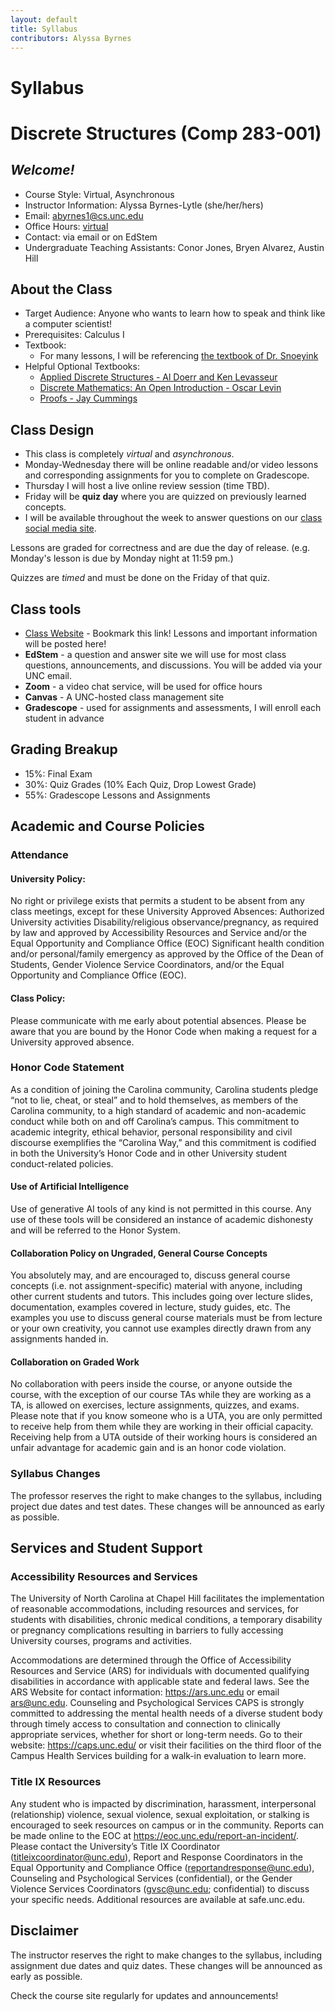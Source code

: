 ```yaml
---
layout: default
title: Syllabus
contributors: Alyssa Byrnes
---
```


# Syllabus
# Discrete Structures (Comp 283-001)

## *Welcome!*
- Course Style: Virtual, Asynchronous
- Instructor Information:
Alyssa Byrnes-Lytle (she/her/hers)
- Email: abyrnes1@cs.unc.edu 
- Office Hours: [virtual](/calendar/office-hours.md)
- Contact: via email or on EdStem
- Undergraduate Teaching Assistants: Conor Jones, Bryen Alvarez, Austin Hill



## About the Class
- Target Audience: 
Anyone who wants to learn how to speak and think like a computer scientist!
- Prerequisites:
Calculus I
- Textbook: 
    - For many lessons, I will be referencing [the textbook of Dr. Snoeyink](https://www.cs.unc.edu/~snoeyink/c283/)
- Helpful Optional Textbooks:
    - [Applied Discrete Structures - Al Doerr and Ken Levasseur](https://discretemath.org/)
    - [Discrete Mathematics: An Open Introduction - Oscar Levin](https://discrete.openmathbooks.org/dmoi3.html)
    - [Proofs - Jay Cummings](https://www.amazon.com/Proofs-Long-Form-Mathematics-Textbook-Math/dp/B08T8JCVF1/ref=sr_1_1?crid=2VC36XMADFKH0&keywords=proofs&qid=1680805106&sprefix=proofs%2Caps%2C81&sr=8-1)

## Class Design

* This class is completely *virtual* and *asynchronous*.
* Monday-Wednesday there will be online readable and/or video lessons and corresponding assignments for you to complete on Gradescope. 
* Thursday I will host a live online review session (time TBD).
* Friday will be **quiz day** where you are quizzed on previously learned concepts. 
* I will be available throughout the week to answer questions on our [class social media site](https://edstem.org/).

Lessons are graded for correctness and are due the day of release. (e.g. Monday's lesson is due by Monday night at 11:59 pm.)

Quizzes are *timed* and must be done on the Friday of that quiz. 

## Class tools
- [Class Website](https://alyssabyrnes.github.io/comp283/) - Bookmark this link! Lessons and important information will be posted here!
- **EdStem** - a question and answer site we will use for most class questions, announcements, and discussions. You will be added via your UNC email.
- **Zoom** - a video chat service, will be used for office hours
- **Canvas** - A UNC-hosted class management site
- **Gradescope** - used for assignments and assessments, I will enroll each student in advance


## Grading Breakup
- 15%: Final Exam
- 30%: Quiz Grades (10% Each Quiz, Drop Lowest Grade)
- 55%: Gradescope Lessons and Assignments 


## Academic and Course Policies
### Attendance
#### University Policy:
No right or privilege exists that permits a student to be absent from any class meetings, except for these University Approved Absences:
Authorized University activities
Disability/religious observance/pregnancy, as required by law and approved by Accessibility Resources and Service and/or the Equal Opportunity and Compliance Office (EOC)
Significant health condition and/or personal/family emergency as approved by the Office of the Dean of Students, Gender Violence Service Coordinators, and/or the Equal Opportunity and Compliance Office (EOC).


#### Class Policy:
Please communicate with me early about potential absences. Please be aware that you are bound by the Honor Code when making a request for a University approved absence.

### Honor Code Statement
As a condition of joining the Carolina community, Carolina students pledge “not to lie, cheat, or steal” and to hold themselves, as members of the Carolina community, to a high standard of academic and non-academic conduct while both on and off Carolina’s campus. This commitment to academic integrity, ethical behavior, personal responsibility and civil discourse exemplifies the “Carolina Way,” and this commitment is codified in both the University’s Honor Code and in other University student conduct-related policies.

#### Use of Artificial Intelligence 

Use of generative AI tools of any kind is not permitted in this course. Any use of these tools will be considered an instance of academic dishonesty and will be referred to the Honor System.

#### Collaboration Policy on Ungraded, General Course Concepts

You absolutely may, and are encouraged to, discuss general course concepts (i.e. not assignment-specific) material with anyone, including other current students and tutors. This includes going over lecture slides, documentation, examples covered in lecture, study guides, etc. The examples you use to discuss general course materials must be from lecture or your own creativity, you cannot use examples directly drawn from any assignments handed in.

#### Collaboration on Graded Work

No collaboration with peers inside the course, or anyone outside the course, with the exception of our course TAs while they are working as a TA, is allowed on exercises, lecture assignments, quizzes, and exams. Please note that if you know someone who is a UTA, you are only permitted to receive help from them while they are working in their official capacity. Receiving help from a UTA outside of their working hours is considered an unfair advantage for academic gain and is an honor code violation.

### Syllabus Changes
The professor reserves the right to make changes to the syllabus, including project due dates and test dates. These changes will be announced as early as possible.

## Services and Student Support

### Accessibility Resources and Services
The University of North Carolina at Chapel Hill facilitates the implementation of reasonable accommodations, including resources and services, for students with disabilities, chronic medical conditions, a temporary disability or pregnancy complications resulting in barriers to fully accessing University courses, programs and activities.

Accommodations are determined through the Office of Accessibility Resources and Service (ARS) for individuals with documented qualifying disabilities in accordance with applicable state and federal laws. See the ARS Website for contact information: <https://ars.unc.edu> or email <ars@unc.edu>.
Counseling and Psychological Services
CAPS is strongly committed to addressing the mental health needs of a diverse student body through timely access to consultation and connection to clinically appropriate services, whether for short or long-term needs. Go to their website: https://caps.unc.edu/ or visit their facilities on the third floor of the Campus Health Services building for a walk-in evaluation to learn more.

### Title IX Resources
Any student who is impacted by discrimination, harassment, interpersonal (relationship) violence, sexual violence, sexual exploitation, or stalking is encouraged to seek resources on campus or in the community. Reports can be made online to the EOC at https://eoc.unc.edu/report-an-incident/. Please contact the University’s Title IX Coordinator (titleixcoordinator@unc.edu), Report and Response Coordinators in the Equal Opportunity and Compliance Office (reportandresponse@unc.edu), Counseling and Psychological Services (confidential), or the Gender Violence Services Coordinators (gvsc@unc.edu; confidential) to discuss your specific needs. Additional resources are available at safe.unc.edu.

## Disclaimer

The instructor reserves the right to make changes to the syllabus, including assignment due dates and quiz dates. These changes will be announced as early as possible.

Check the course site regularly for updates and announcements!
